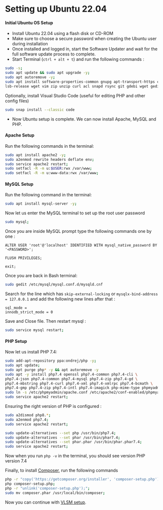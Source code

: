 # Setting up Ubuntu 22.04


#### Initial Ubuntu OS Setup

* Install Ubuntu 22.04 using a flash disk or CD-ROM
* Make sure to choose a secure password when creating the Ubuntu user during installation
* Once installed and logged in, start the Software Updater and wait for the full software update process to complete.
* Start Terminal (`ctrl + alt + t`) and run the following commands :

```bash
sudo -s;
sudo apt update && sudo apt upgrade -y;
sudo apt autoremove -y;
sudo apt install software-properties-common gnupg apt-transport-https ca-certificates \
lsb-release wget vim zip unzip curl acl snapd rsync git gdebi wget gedit -y;
```

Optionally, install Visual Studio Code (useful for editing PHP and other config files)
	
```bash
sudo snap install --classic code
```

* Now Ubuntu setup is complete. We can now install Apache, MySQL and PHP.

#### Apache Setup
Run the following commands in the terminal:

```bash
sudo apt install apache2 -y;
sudo a2enmod rewrite headers deflate env;
sudo service apache2 restart;
sudo setfacl -R -m u:$USER:rwx /var/www;
sudo setfacl -R -m u:www-data:rwx /var/www;
```

#### MySQL Setup

Run the following command in the terminal:

```bash
sudo apt install mysql-server -y;
```

Now let us enter the MySQL terminal to set up the root user password

```bash
sudo mysql;
```

Once you are inside MySQL prompt type the following commands one by one : 

`ALTER USER 'root'@'localhost' IDENTIFIED WITH mysql_native_password BY '<PASSWORD>';`

`FLUSH PRIVILEGES;`

`exit;`

Once you are back in Bash terminal:

```bash
sudo gedit /etc/mysql/mysql.conf.d/mysqld.cnf
```

Search for the line which has `skip-external-locking` or `mysqlx-bind-address = 127.0.0.1` and add the following new lines after that : 

```text
sql_mode = 
innodb_strict_mode = 0
```
Save and Close file. Then restart mysql :

```bash
sudo service mysql restart;
```

#### PHP Setup

Now let us install PHP 7.4:

```bash
sudo add-apt-repository ppa:ondrej/php -y;
sudo apt update;
sudo apt purge php* -y && apt autoremove -y
sudo apt -y install php7.4 openssl php7.4-common php7.4-cli \
php7.4-json php7.4-common php7.4-mysql php7.4-zip php7.4-gd \
php7.4-mbstring php7.4-curl php7.4-xml php7.4-xmlrpc php7.4-bcmath \
php7.4-gmp php7.4-zip php7.4-intl php7.4-imagick php-mime-type phpmyadmin;
sudo ln -s /etc/phpmyadmin/apache.conf /etc/apache2/conf-enabled/phpmyadmin.conf;
sudo service apache2 restart;
```

Ensuring the right version of PHP is configured :

```bash
sudo a2dismod php8.*;
sudo a2enmod php7.4;
sudo service apache2 restart;

sudo update-alternatives --set php /usr/bin/php7.4;
sudo update-alternatives --set phar /usr/bin/phar7.4;
sudo update-alternatives --set phar.phar /usr/bin/phar.phar7.4;
sudo service apache2 restart;
```

Now when you run `php -v` in the terminal, you should see version PHP version 7.4


Finally, to install [Composer](https://getcomposer.org/download/), run the following commands

```bash
php -r "copy('https://getcomposer.org/installer', 'composer-setup.php');";
php composer-setup.php;
php -r "unlink('composer-setup.php');";
sudo mv composer.phar /usr/local/bin/composer;

```

Now you can continue with [VLSM setup](../README.md).

